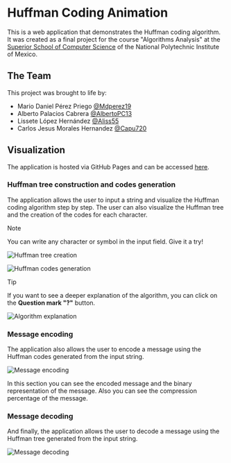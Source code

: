 # Huffman Coding Animation

This is a web application that demonstrates the Huffman coding algorithm. It was created as a final project for the course "Algorithms Analysis" at the [Superior School of Computer Science](https://www.escom.ipn.mx/) of the National Polytechnic Institute of Mexico.

## The Team

This project was brought to life by:

- Mario Daniel Pérez Priego [@Mdperez19](https://github.com/Mdperez19)
- Alberto Palacios Cabrera [@AlbertoPC13](https://github.com/AlbertoPC13)
- Lissete López Hernández [@Aliss55](https://github.com/Aliss55)
- Carlos Jesus Morales Hernandez [@Capu720](https://github.com/Capu720)

## Visualization

The application is hosted via GitHub Pages and can be accessed [here](#). 

### Huffman tree construction and codes generation

The application allows the user to input a string and visualize the Huffman coding algorithm step by step. The user can also visualize the Huffman tree and the creation of the codes for each character.

> [!NOTE]
> You can write any character or symbol in the input field. Give it a try!

![Huffman tree creation](https://github.com/Mdperez19/Proyecto-Huffman/assets/65148768/b50094ad-6c32-44d5-b50c-bcf85b336721)

![Huffman codes generation](https://github.com/Mdperez19/Proyecto-Huffman/assets/65148768/606f12ef-b64e-4593-9092-6b5afd20a55c)


> [!TIP]
> If you want to see a deeper explanation of the algorithm, you can click on the **Question mark "?"** button.

![Algorithm explanation](https://github.com/Mdperez19/Proyecto-Huffman/assets/65148768/d35b6250-6a33-45cf-be84-dc4daf8f47f8)

### Message encoding

The application also allows the user to encode a message using the Huffman codes generated from the input string.

![Message encoding](https://github.com/Mdperez19/Proyecto-Huffman/assets/65148768/f14f2006-7299-415f-aaec-d3d4d2f311a5)

In this section you can see the encoded message and the binary representation of the message. Also you can see the compression percentage of the message.

### Message decoding

And finally, the application allows the user to decode a message using the Huffman tree generated from the input string.

![Message decoding](https://github.com/Mdperez19/Proyecto-Huffman/assets/65148768/18529716-60b1-478d-8759-dab512650244)
